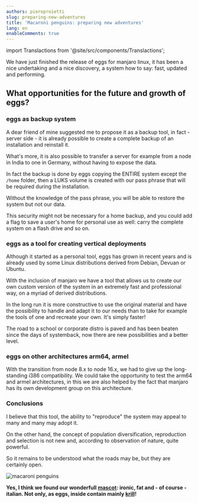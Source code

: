```yaml
---
authors: pieroproietti
slug: preparing-new-adventures
title: 'Macaroni penguins: preparing new adventures'
lang: en
enableComments: true
---
```

import Translactions from '@site/src/components/Translactions';

<Translactions />

We have just finished the release of eggs for manjaro linux, it has been a nice undertaking and a nice discovery, a system how to say: fast, updated and performing.

## What opportunities for the future and growth of eggs?

### eggs as backup system

A dear friend of mine suggested me to propose it as a backup tool, in fact - server side - it is already possible to create a complete backup of an installation and reinstall it.

What's more, it is also possible to transfer a server for example from a node in India to one in Germany, without having to expose the data.

In fact the backup is done by eggs copying the ENTIRE system except the ```/home``` folder, then a LUKS volume is created with our pass phrase that will be required during the installation. 

Without the knowledge of the pass phrase, you will be able to restore the system but not our data.

This security might not be necessary for a home backup, and you could add a flag to save a user's home for personal use as well: carry the complete system on a flash drive and so on.


### eggs as a tool for creating vertical deployments

Although it started as a personal tool, eggs has grown in recent years and is already used by some Linux distributions derived from Debian, Devuan or Ubuntu.

With the inclusion of manjaro we have a tool that allows us to create our own custom version of the system in an extremely fast and professional way, on a myriad of derived distributions. 

In the long run it is more constructive to use the original material and have the possibility to handle and adapt it to our needs than to take for example the tools of one and recreate your own. It's simply faster!

The road to a school or corporate distro is paved and has been beaten since the days of systemback, now there are new possibilities and a better level.

### eggs on other architectures arm64, armel

With the transition from node 8.x to node 16.x, we had to give up the long-standing i386 compatibility. We could take the opportunity to test the arm64 and armel architectures, in this we are also helped by the fact that manjaro has its own development group on this architecture. 

### Conclusions

I believe that this tool, the ability to "reproduce" the system may appeal to many and many may adopt it.

On the other hand, the concept of population diversification, reproduction and selection is not new and, according to observation of nature, quite powerful.

So it remains to be understood what the roads may be, but they are certainly open.

![macaroni penguins](/images/macaroni-penguins.png)

**Yes, I think we found our wonderfull [mascot](https://en.wikipedia.org/wiki/Macaroni_penguin): ironic, fat and - of course - italian. Not only, as eggs, inside contain mainly [krill](https://penguins-eggs.net/2021/07/16/luks-krill/)!**
